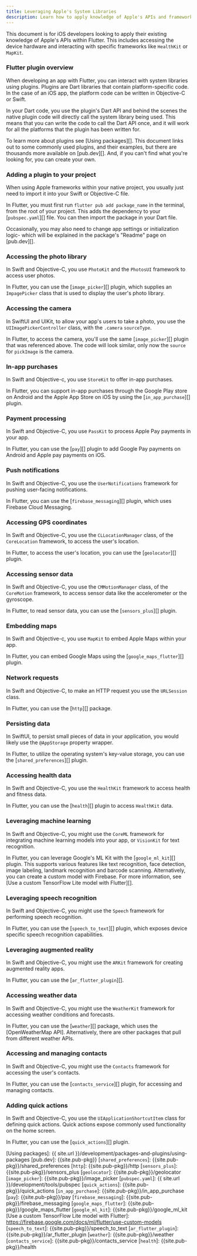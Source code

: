 ```yaml
---
title: Leveraging Apple's System Libraries
description: Learn how to apply knowledge of Apple's APIs and frameworks when building Flutter apps.
---
```


This document is for iOS developers looking to apply
their existing knowledge of Apple's APIs within Flutter.
This includes accessing the device hardware and interacting 
with specific frameworks like `HealthKit` or `MapKit`.

<!-- Add once SwiftUI PR is merged -->
<!-- For an overview of how the SwiftUI framework compares to Flutter, 
see [Learning Flutter as a SwiftUI developer][].  -->

### Flutter plugin overview
When developing an app with Flutter, you can interact 
with system libraries using plugins. 
Plugins are Dart libraries that contain platform-specific code. 
In the case of an iOS app, 
the platform code can be written in Objective-C or Swift. 

In your Dart code, you use the plugin's Dart API and 
behind the scenes the native plugin code will directly call 
the system library being used. This means that you can write 
the code to call the Dart API once, 
and it will work for all the platforms 
that the plugin has been written for. 

To learn more about plugins see [Using packages][]. 
This document links out to some commonly used plugins, 
and their examples, but there are thousands more available on [pub.dev][]. 
And, if you can't find what you're looking for, you can create your own. 

### Adding a plugin to your project
When using Apple frameworks within your native project, 
you usually just need to import it into your Swift or Objective-C file. 

In Flutter, you must first run `flutter pub add package_name` 
in the terminal, from the root of your project. This adds 
the dependency to your [`pubspec.yaml`][] file. You can then import 
the package in your Dart file. 

Occasionally, you may also need to change app settings or 
initialization logic- which will be explained in the package's 
"Readme" page on [pub.dev][].

### Accessing the photo library
In Swift and Objective-C, you use `PhotoKit` and the `PhotosUI` framework
to access user photos.

In Flutter, you can use the [`image_picker`][] plugin, 
which supplies an `ImpagePicker` class that is used to 
display the user's photo library.

### Accessing the camera
In SwiftUI and UIKit, to allow your app's users to take a photo, 
you use the `UIImagePickerController` class, 
with the `.camera` `sourceType`.

In Flutter, to access the camera, 
you'll use the same [`image_picker`][] plugin that was 
referenced above. The code will look similar, 
only now the `source` for `pickImage` is the camera.

### In-app purchases
In Swift and Objective-c, you use `StoreKit` to 
offer in-app purchases.

In Flutter, you can support in-app purchases through the 
Google Play store on Android and the 
Apple App Store on iOS by using the 
[`in_app_purchase`][] plugin.

### Payment processing
In Swift and Objective-C, you use `PassKit` to process 
Apple Pay payments in your app. 

In Flutter, you can use the [`pay`][] plugin to 
add Google Pay payments on Android
 and Apple pay payments on iOS.

### Push notifications
In Swift and Objective-C, you use the `UserNotifications` 
framework for pushing user-facing notifications.

In Flutter, you can use the [`firebase_messaging`][] plugin, 
which uses Firebase Cloud Messaging. 

### Accessing GPS coordinates
In Swift and Objective-C, you use the `CLLocationManager` class, 
of the `CoreLocation` framework, 
to access the user's location. 

In Flutter, to access the user's location, 
you can use the [`geolocator`][] plugin. 

### Accessing sensor data
In Swift and Objective-C, you use the `CMMotionManager` class,
of the `CoreMotion` framework, to access sensor data
like the accelerometer or the gyroscope.

In Flutter, to read sensor data, 
you can use the [`sensors_plus`][] plugin.

### Embedding maps
In Swift and Objective-c, you use `MapKit` to embed 
Apple Maps within your app. 

In Flutter, you can embed Google Maps using the 
[`google_maps_flutter`][] plugin. 

### Network requests
In Swift and Objective-C, to make an HTTP request you use the
 `URLSession` class.

In Flutter, you can use the [`http`][] package.

### Persisting data
In SwiftUI, to persist small pieces of data in your application, 
you would likely use the `@AppStorage` property wrapper.

In Flutter, to utilize the operating system's key-value storage, 
you can use the [`shared_preferences`][] plugin. 

### Accessing health data
In Swift and Objective-C, you use the `HealthKit` framework
to access health and fitness data.

In Flutter, you can use the [`health`][] plugin 
to access `HealthKit` data.

### Leveraging machine learning
In Swift and Objective-C, you might use the `CoreML` framework 
for integrating machine learning models into your app, 
or `VisionKit` for text recognition.

In Flutter, you can leverage Google's ML Kit with the [`google_ml_kit`][] plugin. 
This supports various features like text recognition, 
face detection, image labeling, landmark recognition and barcode scanning.
Alternatively, you can create a custom model with Firebase. For more information, 
see [Use a custom TensorFlow Lite model with Flutter][].

### Leveraging speech recognition
In Swift and Objective-C, you might use the `Speech` framework for performing 
speech recognition.

In Flutter, you can use the [`speech_to_text`][] plugin, which exposes 
device specific speech recognition capabilities.

### Leveraging augmented reality 
In Swift and Objective-C, you might use the `ARKit` framework 
for creating augmented reality apps. 

In Flutter, you can use the [`ar_flutter_plugin`][]. 

### Accessing weather data
In Swift and Objective-C, you might use the `WeatherKit` framework 
for accessing weather conditions and forecasts. 

In Flutter, you can use the [`weather`][] package, 
which uses the [OpenWeatherMap API]. 
Alternatively, there are other packages 
that pull from different weather APIs.

### Accessing and managing contacts
In Swift and Objective-C, you might use the `Contacts` framework 
for accessing the user's contacts. 

In Flutter, you can use the [`contacts_service`][] plugin, 
for accessing and managing contacts.

### Adding quick actions
In Swift and Objective-C, you use the 
`UIApplicationShortcutItem` class 
for defining quick actions. Quick actions 
expose commonly used functionality on the home screen.

In Flutter, you can use the [`quick_actions`][] plugin.

<!-- [Learning Flutter as a SwiftUI developer]: -->
[Using packages]: {{ site.url }}/development/packages-and-plugins/using-packages
[pub.dev]: {{site.pub-pkg}}
[`shared_preferences`]: {{site.pub-pkg}}/shared_preferences
[`http`]: {{site.pub-pkg}}/http
[`sensors_plus`]: {{site.pub-pkg}}/sensors_plus
[`geolocator`]: {{site.pub-pkg}}/geolocator
[`image_picker`]: {{site.pub-pkg}}/image_picker
[`pubspec.yaml`]: {{ site.url }}/development/tools/pubspec
[`quick_actions`]: {{site.pub-pkg}}/quick_actions
[`in_app_purchase`]: {{site.pub-pkg}}/in_app_purchase
[`pay`]: {{site.pub-pkg}}/pay
[`firebase_messaging`]: {{site.pub-pkg}}/firebase_messaging
[`google_maps_flutter`]: {{site.pub-pkg}}/google_maps_flutter
[`google_ml_kit`]: {{site.pub-pkg}}/google_ml_kit
[Use a custom TensorFlow Lite model with Flutter]: https://firebase.google.com/docs/ml/flutter/use-custom-models
[`speech_to_text`]: {{site.pub-pkg}}/speech_to_text
[`ar_flutter_plugin`]: {{site.pub-pkg}}/ar_flutter_plugin
[`weather`]: {{site.pub-pkg}}/weather
[`contacts_service`]: {{site.pub-pkg}}/contacts_service
[`health`]: {{site.pub-pkg}}/health